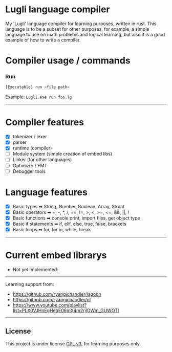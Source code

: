 # Lugli language compiler
My 'Lugli' language compiler for learning purposes, written in rust. This language is to be a subset for other purposes, for example, a simple language to use on math problems and logical learning, but also it is a good example of how to write a compiler.

# Compiler usage / commands
### Run
```bash
[Executable] run <file path>
```
Example: `Lugli.exe run foo.lg`

---

# Compiler features
* [x] tokenizer / lexer
* [x] parser
* [x] runtime (compiler)
* [ ] Module system (simple creation of embed libs)
* [ ] Linker (for other languages)
* [ ] Optimizer / FMT
* [ ] Debugger tools

# Language features
* [x] Basic types ➡ String, Number, Boolean, Array, Struct
* [x] Basic operators ➡ +, -, *, /, ==, !=, >, <, >=, <=, &&, ||, !
* [x] Basic functions ➡ console print, import files, get object type
* [x] Basic if statements ➡ if, elif, else, true, false, brackets
* [x] Basic loops ➡ for, for in, while, break
---

# Current embed librarys
- Not yet implemented:

---

Learning support from:
- https://github.com/ryangjchandler/lagoon
- https://github.com/ryangjchandler/pl
- https://www.youtube.com/playlist?list=PLX0VJHnEgHeqE06mX4m2rjlOWm_GUWOTI

---

## License
This project is under license [GPL v3](LICENSE.md), for learning purposes only.
